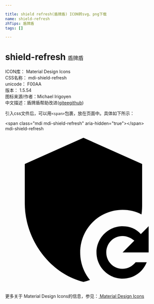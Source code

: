 ```yaml
---

title: shield refresh(盾牌盾) ICON转svg、png下载
name: shield-refresh
zhTips: 盾牌盾
tags: []

---
```


# shield-refresh  <small style="font-size: 60%;font-weight: 100">盾牌盾</small>


<div class="detail-page">
<p>
<span>
ICON库：
<span class="badge-secondary badge">Material Design Icons</span> 
</span>
<br/>
<span>
CSS名称：
<span class="badge-secondary badge">mdi-shield-refresh</span> 
</span>
<br/>
<span>
unicode：
<span class="badge-secondary badge">F00AA</span> 
<copy-btn content='F00AA' btn-title=""></copy-btn>
<copy-btn :content='String.fromCodePoint(parseInt("F00AA", 16))' btn-title="复制U"></copy-btn>
</span>
<br/>
<span>
版本：
<span class="badge-secondary badge">1.5.54</span> 
</span>
<br/>
<span>图标来源/作者：<span class="badge-light badge">Michael Irigoyen</span></span> 
<br/>
<span class="zh-detail">中文描述：<span class="badge-primary badge">盾牌盾</span><span class="help-link"><span>帮助改进</span>(<a href="https://gitee.com/liuwave/icon-helper/edit/master/json/material/shield-refresh.json" target="_blank" rel="noopener noreferrer">gitee</a><a href="https://github.com/liuwave/icon-helper/edit/master/json/material/shield-refresh.json" target="_blank" rel="noopener noreferrer">github</a></span>)</span><br/>
</p>
</div>
<div class="alert alert-dark">
  <i class="mdi mdi-shield-refresh mdi-48px"></i>
  <i class="mdi mdi-shield-refresh mdi-36px"></i>
  <i class="mdi mdi-shield-refresh mdi-24px"></i>
  <i class="mdi mdi-shield-refresh mdi-18px"></i>
</div>
<div>
  <p>引入css文件后，可以用<code>&lt;span&gt;</code>包裹，放在页面中。具体如下所示：    
  </p>
  <div class="alert alert-primary" style="font-size: 14px">
    &lt;span class="mdi mdi-shield-refresh" aria-hidden="true"&gt;&lt;/span&gt;
    <copy-btn content='<span class="mdi mdi-shield-refresh" aria-hidden="true"></span>'></copy-btn>
  </div>
  <div class="alert alert-secondary">
    <i class="mdi mdi-shield-refresh"
    style="font-size: 24px"
    aria-hidden="true"></i> mdi-shield-refresh
    <copy-btn content="mdi-shield-refresh" btn-title="复制图标名称"></copy-btn>
  </div>
</div>
<div id="svg" class="svg-wrap">
<svg xmlns="http://www.w3.org/2000/svg" viewBox="0 0 24 24"><path d="M18 12C19 12 20 12.2 20.9 12.7C21 12.1 21 11.6 21 11V5L12 1L3 5V11C3 16.5 6.8 21.7 12 23C12.4 22.9 12.7 22.8 13 22.7C12 21.5 11.5 20 11.5 18.5C11.5 14.9 14.4 12 18 12M18 14.5C19.1 14.5 20.1 14.9 20.8 15.7L22 14.5V18.5H18L19.8 16.7C19.3 16.3 18.7 16 18 16C16.6 16 15.5 17.1 15.5 18.5S16.6 21 18 21C18.8 21 19.5 20.6 20 20H21.7C21.1 21.5 19.7 22.5 18 22.5C15.8 22.5 14 20.7 14 18.5S15.8 14.5 18 14.5Z" /></svg>
</div>
<detail full-name='mdi-shield-refresh'></detail>
    
<div><p>更多关于 Material Design Icons的信息，参见：<a target="_blank" href="https://iconhelper.cn/material.html"> Material Design Icons</a>
</p></div>
